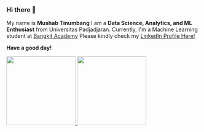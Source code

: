 ### Hi there 👋

My name is **Mushab Tinumbang**
I am a **Data Science, Analytics, and ML Enthusiast** from Universitas Padjadjaran.
Currently, I'm a Machine Learning student at [Bangkit Academy](https://grow.google/intl/id_id/bangkit/)
Please kindly check my [LinkedIn Profile Here!](https://www.linkedin.com/in/mushab-tinumbang/)

**Have a good day!**

<p align="left">
<a href="https://github.com/MushabTinumbang">
  <img height="180em" src="https://github-readme-stats-eight-theta.vercel.app/api?username=MushabTinumbang&show_icons=true&theme=algolia&include_all_commits=true&count_private=true"/>
  <img height="180em" src="https://github-readme-stats-eight-theta.vercel.app/api/top-langs/?username=MushabTinumbang&layout=compact&langs_count=8&theme=algolia"/>
</a>
</p>
